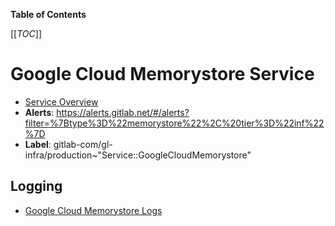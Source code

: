 <!-- MARKER: do not edit this section directly. Edit services/service-catalog.yml then run scripts/generate-docs -->

**Table of Contents**

[[_TOC_]]

# Google Cloud Memorystore Service

* [Service Overview](https://dashboards.gitlab.net/d/memorystore-main/memorystore-overview)
* **Alerts**: <https://alerts.gitlab.net/#/alerts?filter=%7Btype%3D%22memorystore%22%2C%20tier%3D%22inf%22%7D>
* **Label**: gitlab-com/gl-infra/production~"Service::GoogleCloudMemorystore"

## Logging

* [Google Cloud Memorystore Logs](https://cloudlogging.app.goo.gl/n6GuqLwLek4w5LBv8)

<!-- END_MARKER -->

<!-- ## Summary -->

<!-- ## Architecture -->

<!-- ## Performance -->

<!-- ## Scalability -->

<!-- ## Availability -->

<!-- ## Durability -->

<!-- ## Security/Compliance -->

<!-- ## Monitoring/Alerting -->

<!-- ## Links to further Documentation -->
